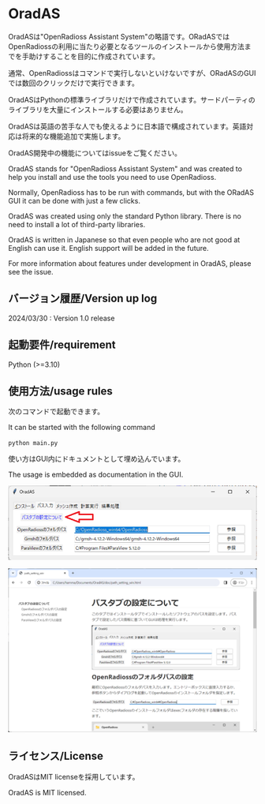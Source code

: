 # OradAS
OradASは"OpenRadioss Assistant System"の略語です。ORadASではOpenRadiossの利用に当たり必要となるツールのインストールから使用方法までを手助けすることを目的に作成されています。

通常、OpenRadiossはコマンドで実行しないといけないですが、ORadASのGUIでは数回のクリックだけで実行できます。

OradASはPythonの標準ライブラリだけで作成されています。サードパーティのライブラリを大量にインストールする必要はありません。

OradASは英語の苦手な人でも使えるように日本語で構成されています。英語対応は将来的な機能追加で実施します。

OradAS開発中の機能についてはissueをご覧ください。



OradAS stands for "OpenRadioss Assistant System" and was created to help you install and use the tools you need to use OpenRadioss.

Normally, OpenRadioss has to be run with commands, but with the ORadAS GUI it can be done with just a few clicks.

OradAS was created using only the standard Python library. There is no need to install a lot of third-party libraries.

OradAS is written in Japanese so that even people who are not good at English can use it. English support will be added in the future.

For more information about features under development in OradAS, please see the issue.

## バージョン履歴/Version up log

2024/03/30 : Version 1.0 release

## 起動要件/requirement

Python (>=3.10)

## 使用方法/usage rules

次のコマンドで起動できます。

It can be started with the following command

`python main.py`

使い方はGUI内にドキュメントとして埋め込んでいます。

The usage is embedded as documentation in the GUI.

![image-20240330143446024](./assets/image-20240330143446024.png)

![image-20240330143523924](./assets/image-20240330143523924.png)

## ライセンス/License

OradASはMIT licenseを採用しています。

OradAS is MIT licensed.
